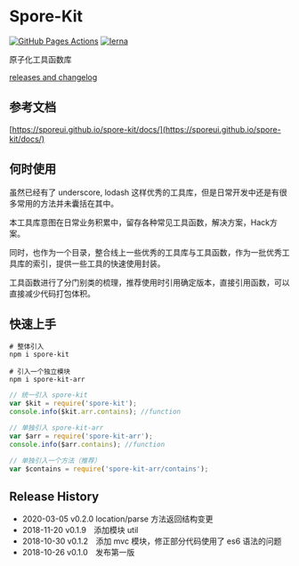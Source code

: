 # Spore-Kit

[![GitHub Pages Actions](https://github.com/SporeUI/sporeui.github.io/actions/workflows/node.js.yml/badge.svg?branch=main)](https://github.com/SporeUI/sporeui.github.io/actions/workflows/node.js.yml)
[![lerna](https://img.shields.io/badge/maintained%20with-lerna-cc00ff.svg)](https://lernajs.io/)

原子化工具函数库

[releases and changelog](https://github.com/SporeUI/spore-kit/releases)

## 参考文档

[https://sporeui.github.io/spore-kit/docs/](https://sporeui.github.io/spore-kit/docs/)

## 何时使用

虽然已经有了 underscore, lodash 这样优秀的工具库，但是日常开发中还是有很多常用的方法并未囊括在其中。

本工具库意图在日常业务积累中，留存各种常见工具函数，解决方案，Hack方案。

同时，也作为一个目录，整合线上一些优秀的工具库与工具函数，作为一批优秀工具库的索引，提供一些工具的快速使用封装。

工具函数进行了分门别类的梳理，推荐使用时引用确定版本，直接引用函数，可以直接减少代码打包体积。

## 快速上手

```shell
# 整体引入
npm i spore-kit

# 引入一个独立模块
npm i spore-kit-arr
```

```javascript
// 统一引入 spore-kit
var $kit = require('spore-kit');
console.info($kit.arr.contains); //function

// 单独引入 spore-kit-arr
var $arr = require('spore-kit-arr');
console.info($arr.contains); //function

// 单独引入一个方法（推荐）
var $contains = require('spore-kit-arr/contains');
```

## Release History

* 2020-03-05 v0.2.0 location/parse 方法返回结构变更
* 2018-11-20 v0.1.9 添加模块 util
* 2018-10-30 v0.1.2 添加 mvc 模块，修正部分代码使用了 es6 语法的问题
* 2018-10-26 v0.1.0 发布第一版

